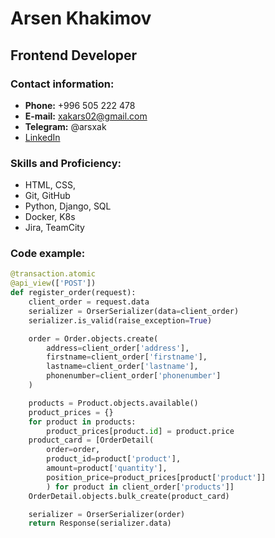 # Arsen Khakimov
## Frontend Developer

### Contact information:

- **Phone:** +996 505 222 478
- **E-mail:** xakars02@gmail.com
- **Telegram:** @arsxak
- [LinkedIn](https://www.linkedin.com/in/arsen-hakimov-77b181176/)

### Skills and Proficiency:
- HTML, CSS, 
- Git, GitHub
- Python, Django, SQL
- Docker, K8s
- Jira, TeamCity

### Code example:
```python
@transaction.atomic
@api_view(['POST'])
def register_order(request):
    client_order = request.data
    serializer = OrserSerializer(data=client_order)
    serializer.is_valid(raise_exception=True)

    order = Order.objects.create(
        address=client_order['address'],
        firstname=client_order['firstname'],
        lastname=client_order['lastname'],
        phonenumber=client_order['phonenumber']
    )

    products = Product.objects.available()
    product_prices = {}
    for product in products:
        product_prices[product.id] = product.price
    product_card = [OrderDetail(
        order=order,
        product_id=product['product'],
        amount=product['quantity'],
        position_price=product_prices[product['product']]
        ) for product in client_order['products']]
    OrderDetail.objects.bulk_create(product_card)

    serializer = OrserSerializer(order)
    return Response(serializer.data)
```
